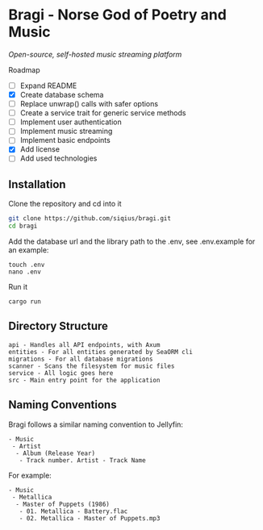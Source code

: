 # Bragi - Norse God of Poetry and Music

*Open-source, self-hosted music streaming platform*

Roadmap
- [ ] Expand README
- [x] Create database schema
- [ ] Replace unwrap() calls with safer options
- [ ] Create a service trait for generic service methods
- [ ] Implement user authentication
- [ ] Implement music streaming
- [ ] Implement basic endpoints
- [x] Add license
- [ ] Add used technologies

## Installation
Clone the repository and cd into it
```bash
git clone https://github.com/siqius/bragi.git
cd bragi
```

Add the database url and the library path to the .env, see .env.example for an example:
```
touch .env
nano .env
```

Run it
```
cargo run
```

## Directory Structure
```
api - Handles all API endpoints, with Axum
entities - For all entities generated by SeaORM cli
migrations - For all database migrations
scanner - Scans the filesystem for music files
service - All logic goes here
src - Main entry point for the application
```

## Naming Conventions
Bragi follows a similar naming convention to Jellyfin:
```
- Music
 - Artist
  - Album (Release Year)
   - Track number. Artist - Track Name
```

For example:
```
- Music
 - Metallica
  - Master of Puppets (1986)
   - 01. Metallica - Battery.flac
   - 02. Metallica - Master of Puppets.mp3
```
